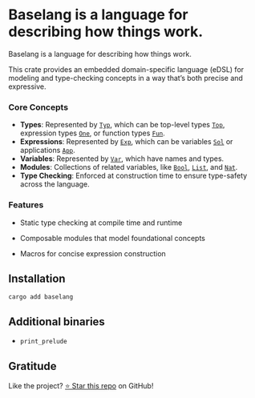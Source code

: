 <!-- DO NOT EDIT -->
<!-- This file is automatically generated by README.ts. -->
<!-- Edit README.ts if you want to make changes. -->

# Baselang is a language for describing how things work.

Baselang is a language for describing how things work.

This crate provides an embedded domain-specific language (eDSL) for modeling and type-checking concepts in a way that’s both precise and expressive.

### Core Concepts

* **Types**: Represented by [`Typ`][__link0], which can be top-level types [`Top`][__link1], expression types [`One`][__link2],
  or function types [`Fun`][__link3].
* **Expressions**: Represented by [`Exp`][__link4], which can be variables [`Sol`][__link5] or applications [`App`][__link6].
* **Variables**: Represented by [`Var`][__link7], which have names and types.
* **Modules**: Collections of related variables, like [`Bool`][__link8], [`List`][__link9], and [`Nat`][__link10].
* **Type Checking**: Enforced at construction time to ensure type-safety across the language.

### Features

* Static type checking at compile time and runtime
* Composable modules that model foundational concepts
* Macros for concise expression construction

   [__cargo_doc2readme_dependencies_info]: ggGkYW0BYXSEGyMws-dKI-LpG9swkVXG-rikGwSuJGhB0NVbG974QPrPJF6XYXKEGyN-XdeeWi2eG07f52kuPPWEG8vtGU2YDfwgG0ehp5TAURvjYWSLgmNBcHD2gmRCb29s9oJjRXhw9oJjRnVu9oJkTGlzdPaCY05hdPaCY09uZfaCY1NvbPaCY1RvcPaCY1R5cPaCY1ZhcvY
 [__link0]: https://crates.io/crates/Typ
 [__link1]: https://crates.io/crates/Top
 [__link10]: https://crates.io/crates/Nat
 [__link2]: https://crates.io/crates/One
 [__link3]: https://crates.io/crates/Fun
 [__link4]: https://crates.io/crates/Exp
 [__link5]: https://crates.io/crates/Sol
 [__link6]: https://crates.io/crates/App
 [__link7]: https://crates.io/crates/Var
 [__link8]: https://crates.io/crates/Bool
 [__link9]: https://crates.io/crates/List

## Installation

```shell
cargo add baselang
```

## Additional binaries

* `print_prelude`

## Gratitude

Like the project? [⭐ Star this repo](https://github.com/DenisGorbachev/baselang) on GitHub!
